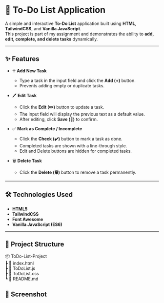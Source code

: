 # 📝 To-Do List Application

A simple and interactive **To-Do List** application built using **HTML**, **TailwindCSS**, and **Vanilla JavaScript**.  
This project is part of my assignment and demonstrates the ability to **add, edit, complete, and delete tasks** dynamically.

---

## ✨ Features

- ➕ **Add New Task**  
  - Type a task in the input field and click the **Add (+)** button.  
  - Prevents adding empty or duplicate tasks.  

- 🖊️ **Edit Task**  
  - Click the **Edit (✏️)** button to update a task.  
  - The input field will display the previous text as a default value.  
  - After editing, click **Save (💾)** to confirm.  

- ✅ **Mark as Complete / Incomplete**  
  - Click the **Check (✔️)** button to mark a task as done.  
  - Completed tasks are shown with a line-through style.  
  - Edit and Delete buttons are hidden for completed tasks.  

- 🗑️ **Delete Task**  
  - Click the **Delete (🗑️)** button to remove a task permanently.  

---

## 🛠️ Technologies Used
- **HTML5**
- **TailwindCSS**
- **Font Awesome**
- **Vanilla JavaScript (ES6)**

---

## 📂 Project Structure
📦 ToDo-List-Project <br>
┣ 📜 index.html <br>
┣ 📜 ToDoList.js <br>
┣ 📜 ToDoList.css <br>
┗ 📜 README.md <br>

## 📸 Screenshot
